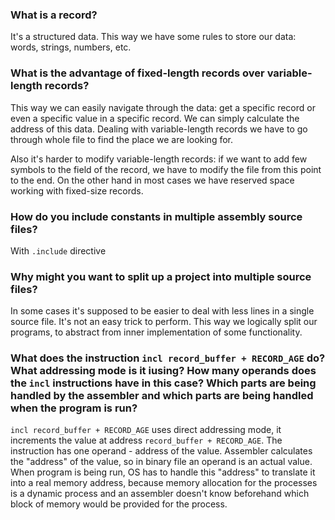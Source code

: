 ### What is a record?

It's a structured data. This way we have some rules to store our data: words, strings, numbers, etc.


### What is the advantage of fixed-length records over variable-length records?

This way we can easily navigate through the data: get a specific record or even a specific value in a specific record. We can simply calculate the address of this data. Dealing with variable-length records we have to go through whole file to find the place we are looking for.

Also it's harder to modify variable-length records: if we want to add few symbols to the field of the record, we have to modify the file from this point to the end. On the other hand in most cases we have reserved space working with fixed-size records.


### How do you include constants in multiple assembly source files?

With `.include` directive


### Why might you want to split up a project into multiple source files?

In some cases it's supposed to be easier to deal with less lines in a single source file. It's not an easy trick to perform. This way we logically split our programs, to abstract from inner implementation of some functionality.


### What does the instruction `incl record_buffer + RECORD_AGE` do? What addressing mode is it iusing? How many operands does the `incl` instructions have in this case? Which parts are being handled by the assembler and which parts are being handled when the program is run?

`incl record_buffer + RECORD_AGE` uses direct addressing mode, it increments the value at address `record_buffer + RECORD_AGE`. The instruction has one operand - address of the value. Assembler calculates the "address" of the value, so in binary file an operand is an actual value. When program is being run, OS has to handle this "address" to translate it into a real memory address, because memory allocation for the processes is a dynamic process and an assembler doesn't know beforehand which block of memory would be provided for the process.
